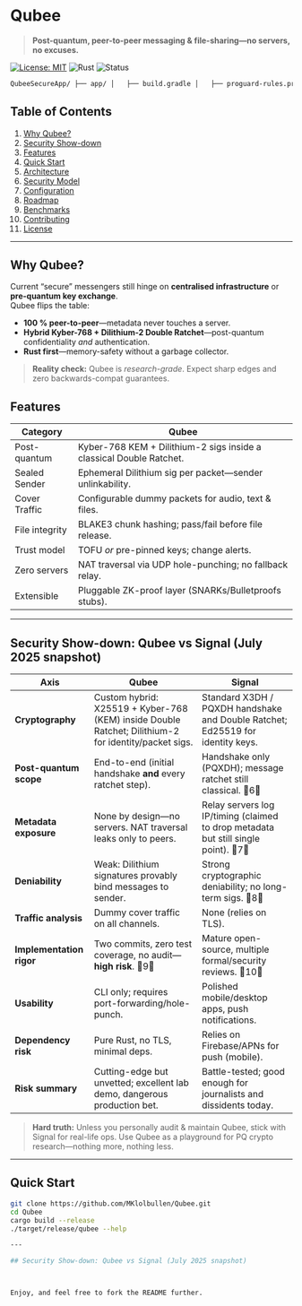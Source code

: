 # Qubee  <!-- Logo/branding here later -->
> **Post-quantum, peer-to-peer messaging & file-sharing—no servers, no excuses.**

[![License: MIT](https://img.shields.io/badge/License-MIT-green.svg)](LICENSE)
![Rust](https://img.shields.io/badge/Rust-1.77%2B-orange)
![Status](https://img.shields.io/badge/status-experimental-red)
```markdown
QubeeSecureApp/ ├── app/ │   ├── build.gradle │   ├── proguard-rules.pro │   ├── src/ │   │   └── main/ │   │       ├── AndroidManifest.xml │   │       ├── java/ │   │       │   └── com/ │   │       │       └── qubee/ │   │       │           └── secure/ │   │       │               ├── MainActivity.kt │   │       │               ├── NativeLib.kt │   │       │               └── KeyStoreHelper.kt │   │       ├── cpp/ │   │       │   ├── Android.mk │   │       │   └── Application.mk │   │       └── jniLibs/ │   │           └── arm64-v8a/ │   │               └── libqubee.so  <-- built via cargo-ndk or ndk-build ├── qubee-crypto/ │   ├── Cargo.toml │   └── src/ │       ├── lib.rs               <-- JNI entry point │       ├── crypto/ │       │   └── identity.rs      <-- SecureSession, IdentityManager ├── build.gradle ├── settings.gradle └── gradle.properties


```
## Table of Contents
1. [Why Qubee?](#why-qubee)
2. [Security Show-down](#SecurityShow-down)
3. [Features](#features)
4. [Quick Start](#quick-start)
5. [Architecture](#architecture)
6. [Security Model](#security-model)
6. [Configuration](#configuration)
8. [Roadmap](#roadmap)
9. [Benchmarks](#benchmarks)
10. [Contributing](#contributing)
11. [License](#license)

---

## Why Qubee?
Current “secure” messengers still hinge on **centralised infrastructure** or **pre-quantum key exchange**.  
Qubee flips the table:

* **100 % peer-to-peer**—metadata never touches a server.  
* **Hybrid Kyber-768 + Dilithium-2 Double Ratchet**—post-quantum confidentiality _and_ authentication.  
* **Rust first**—memory-safety without a garbage collector.

> **Reality check:** Qubee is *research-grade*. Expect sharp edges and zero backwards-compat guarantees.

## Features
| Category | Qubee |
|----------|-------|
| Post-quantum | Kyber-768 KEM + Dilithium-2 sigs inside a classical Double Ratchet. |
| Sealed Sender | Ephemeral Dilithium sig per packet—sender unlinkability. |
| Cover Traffic | Configurable dummy packets for audio, text & files. |
| File integrity | BLAKE3 chunk hashing; pass/fail before file release. |
| Trust model | TOFU _or_ pre-pinned keys; change alerts. |
| Zero servers | NAT traversal via UDP hole-punching; no fallback relay. |
| Extensible | Pluggable ZK-proof layer (SNARKs/Bulletproofs stubs). |

---

## Security Show-down: Qubee vs Signal (July 2025 snapshot)


| Axis | Qubee | Signal |
|------|-------|--------|
| **Cryptography** | Custom hybrid: X25519 + Kyber-768 (KEM) inside Double Ratchet; Dilithium-2 for identity/packet sigs. | Standard X3DH / PQXDH handshake and Double Ratchet; Ed25519 for identity keys. |
| **Post-quantum scope** | End-to-end (initial handshake **and** every ratchet step). | Handshake only (PQXDH); message ratchet still classical. 6 |
| **Metadata exposure** | None by design—no servers. NAT traversal leaks only to peers. | Relay servers log IP/timing (claimed to drop metadata but still single point). 7 |
| **Deniability** | Weak: Dilithium signatures provably bind messages to sender. | Strong cryptographic deniability; no long-term sigs. 8 |
| **Traffic analysis** | Dummy cover traffic on all channels. | None (relies on TLS). |
| **Implementation rigor** | Two commits, zero test coverage, no audit—**high risk**. 9 | Mature open-source, multiple formal/security reviews. 10 |
| **Usability** | CLI only; requires port-forwarding/hole-punch. | Polished mobile/desktop apps, push notifications. |
| **Dependency risk** | Pure Rust, no TLS, minimal deps. | Relies on Firebase/APNs for push (mobile). |
| **Risk summary** | Cutting-edge but unvetted; excellent lab demo, dangerous production bet. | Battle-tested; good enough for journalists and dissidents today. |

> **Hard truth:** Unless you personally audit & maintain Qubee, stick with Signal for real-life ops. Use Qubee as a playground for PQ crypto research—nothing more, nothing less.

---

## Quick Start

```bash
git clone https://github.com/MKlolbullen/Qubee.git
cd Qubee
cargo build --release
./target/release/qubee --help

---

## Security Show-down: Qubee vs Signal (July 2025 snapshot)



Enjoy, and feel free to fork the README further.
